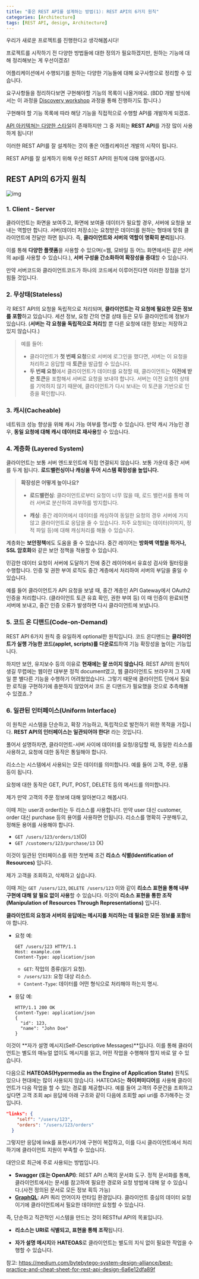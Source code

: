 ```yaml
---
title: "좋은 REST API를 설계하는 방법(1): REST API의 6가지 원칙"
categories: [Architecture]
tags: [REST API, design, Architecture]
---
```




우리가 새로운 프로젝트를 진행한다고 생각해봅시다!

프로젝트를 시작하기 전 다양한 방법들에 대한 정의가 필요하겠지만, 원하는 기능에 대해 정리해보는 게 우선이겠죠!

어플리케이션에서 수행되기를 원하는 다양한 기능들에 대해 요구사항으로 정리할 수 있습니다.

요구사항들을 정리하다보면 구현해야할 기능의 목록이 나올거에요. (BDD 개발 방식에서는 이 과정을 [Discovery workshop](https://cucumber.io/docs/bdd/discovery-workshop/) 과정을 통해 진행하기도 합니다.)

구현해야 할 기능 목록에 따라 해당 기능을 직접적으로 수행할 API를 개발하게 되겠죠.

[API 아키텍쳐는 다양한 스타일](https://papooo-dev.github.io/posts/API-%EC%95%84%ED%82%A4%ED%85%8D%EC%B3%90%EC%9D%98-6%EA%B0%80%EC%A7%80-%EB%8C%80%ED%91%9C-%EC%8A%A4%ED%83%80%EC%9D%BC-(REST,-Webhook,-WebSocket,-GraphQL/)/)이 존재하지만 그 중 저희는 **REST API**를 가장 많이 사용하게 됩니다!

이러한 REST API를 잘 설계하는 것이 좋은 어플리케이션 개발의 시작이 됩니다.

REST API를 잘 설계하기 위해 우선 REST API의 원칙에 대해 알아봅시다.



## REST API의 6가지 원칙

![img](uploads/2025-01-16-design_Good_REST_API/1lFGlOSW19H184tUt9DhvUg@2x.png)

### 1. Client - Server

클라이언트는 화면을 보여주고, 화면에 보여줄 데이터가 필요할 경우, 서버에 요청을 보내는 역할만 합니다. 서버(데이터 저장소)는 요청받은 데이터를 원하는 형태에 맞춰 클라이언트에 전달만 하면 됩니다. 즉, **클라이언트와 서버의 역할이 명확히 분리**됩니다. 

이를 통해 **다양한 플랫폼**을 사용할 수 있으며(=웹, 모바일 등 어느 화면에서든 같은 서버의 api를 사용할 수 있습니다.), **서버 구성을 간소화하여 확장성을 증대**할 수 있습니다.

만약 서버코드와 클라이언트코드가 하나의 코드에서 이루어진다면 이러한 장점을 얻기 힘들 것입니다.

### 2. 무상태(**Stateless**)

각 REST API의 요청을 독립적으로 처리되며, **클라이언트는 각 요청에 필요한 모든 정보를 포함**하고 있습니다. 세션 정보, 요청 간의 연결 상태 등은 모두 클라이언트에 정보가 있습니다. (**서버는 각 요청을 독립적으로 처리**할 뿐 다른 요청에 대한 정보는 저장하고 있지 않습니다.)

> 예를 들어:
>
> - 클라이언트가 **첫 번째 요청**으로 서버에 로그인을 했다면, 서버는 이 요청을 처리하고 응답할 때 **토큰**을 발급할 수 있습니다.
> - **두 번째 요청**에서 클라이언트가 데이터를 요청할 때, 클라이언트는 **이전에 받은 토큰**을 포함해서 서버로 요청을 보내야 합니다. 서버는 이전 요청의 상태를 기억하지 않기 때문에, 클라이언트가 다시 보내는 이 토큰을 기반으로 인증을 확인합니다.



### 3. 캐시(Cacheable)

네트워크 성능 향상을 위해 캐시 가능 여부를 명시할 수 있습니다. 만약 캐시 가능인 경우, **동일 요청에 대해 캐시 데이터로 재사용**할 수 있습니다.



### 4. 계층화 (**Layered System**)

클라이언트는 보통 서버 엔드포인트에 직접 연결되지 않습니다. 보통 가운데 중간 서버를 두게 됩니다. **로드밸런싱이나 캐싱을 두어 시스템 확장성을 높입니다.**  

> **확장성은 어떻게 높이나요?**
>
> - **로드밸런싱**: 클라이언트로부터 요청이 너무 많을 때, 로드 밸런서를 통해 여러 서버로 분산하여 과부하를 방지합니다.
>
> - **캐싱**: 중간 레이어에서 데이터를 캐싱하여 동일한 요청의 경우 서버에 가지 않고 클라이언트로 응답을 줄 수 있습니다. 자주 요청되는 데이터(이미지, 정적 파일 등)에 대해 캐싱처리를 해둘 수 있습니다.

계층화는 **보안정책**에도 도움을 줄 수 있습니다. 중간 레이어는 **방화벽 역할을 하거나, SSL 암호화**와 같은 보안 정책을 적용할 수 있습니다. 

민감한 데이터 요청이 서버에 도달하기 전에 중간 레이어에서 유효성 검사와 필터링을 수행합니다. 인증 및 권한 부여 로직도 중간 계층에서 처리하여 서버의 부담을 줄일 수 있습니다.

예를 들어 클라이언트가 API 요청을 보낼 때, 중간 계층인 API Gateway에서 OAuth2 인증을 처리합니다. (클라이언트 토큰 유효 확인, 권한 부여 등) 이 때 인증이 완료되면 서버에 보내고, 중간 인증 오류가 발생하면 다시 클라이언트에 보냅니다.



### 5. 코드 온 디맨드(Code-on-Demand)

REST API 6가지 원칙 중 유일하게 optional한 원칙입니다. 코드 온디맨드는 **클라이언트가 실행 가능한 코드(applet, scripts)를 다운로드**하여  기능 확장성을 높이는 기능입니다.

하지만 보안, 유지보수 등의 이유로 **현재에는 잘 쓰이지 않습니다**. REST API의 원칙이 생길 무렵에는 웹이란 대부분 정적 document였고, 웹 클라이언트도 브라우저 그 자체일 뿐 별다른 기능을 수행하기 어려웠었습니다. 그렇기 때문에 클라이언트 단에서 필요한 로직을 구현하기에 충분하지 않았어서 코드 온 디맨드가 필요했을 것으로 추측해볼 수 있겠죠..?



### 6. 일관된 인터페이스(Uniform Interface)

이 원칙은 시스템을 단순하고, 확장 가능하고, 독립적으로 발전하기 위한 목적을 가집니다. **REST API의 인터페이스는 일관되어야 한다!** 라는 것입니다.

풀어서 설명하자면, 클라이언트-서버 사이에 데이터를 요청/응답할 때, 동일한 리소스를 사용하고, 요청에 대한 동작은 통일해야 합니다.

리소스는 시스템에서 사용되는 모든 데이터를 의미합니다. 예를 들어 고객, 주문, 상품 등이 됩니다.

요청에 대한 동작은 GET, PUT, POST, DELETE 등의 메서드를 의미합니다.

제가 만약 고객의 주문 정보에 대해 알아본다고 해봅시다.

이떼 저는 user과 order라는 두 리소스를 사용합니다. 만약 user 대신 customer, order 대신 purchase 등의 용어를 사용하면 안됩니다. 리소스를 명확히 구분해두고, 정해둔 용어를 사용해야 합니다. 

- `GET /users/123/orders/13`(O)
- `GET /customers/123/purchase/13` (X)

이것이 일관된 인터페이스를 위한 첫번째 조건 **리소스 식별(Identification of Resources)** 입니다.

제가 고객을 조회하고, 삭제하고 싶습니다.

이때 저는 `GET /users/123`, `DELETE /users/123` 이와 같이 **리소스 표현을 통해 내부 구현에 대해 알 필요 없이 사용**할 수 있습니다. 이것이 **리소스 표현을 통한 조작(Manipulation of Resources Through Representations)** 입니다.

**클라이언트의 요청과 서버의 응답에는 메시지를 처리하는 데 필요한 모든 정보를 포함**해야 합니다. 

- 요청 예:

  ```
  GET /users/123 HTTP/1.1
  Host: example.com
  Content-Type: application/json
  ```

  - `GET`: 작업의 종류(읽기 요청).
  - `/users/123`: 요청 대상 리소스.
  - `Content-Type`: 데이터를 어떤 형식으로 처리해야 하는지 명시.

- 응답 예:

  ```
  HTTP/1.1 200 OK
  Content-Type: application/json
  {
    "id": 123,
    "name": "John Doe"
  }
  ```

이것이 **자가 설명 메시지(Self-Descriptive Messages)**입니다. 이를 통해 클라이언트는 별도의 매뉴얼 없이도 메시지를 읽고, 어떤 작업을 수행해야 할지 바로 알 수 있습니다.

다음으로 **HATEOAS(Hypermedia as the Engine of Application State)** 원칙도 있으나 현대에는 많이 사용되지 않습니다. HATEOAS는 **하이퍼미디어**를 사용해 클라이언트가 다음 작업을 할 수 있는 경로를 제공합니다. 예를 들어 고객의 주문건을 조회하고 싶다면 고객 조회 api 응답에 아래 구조와 같이 다음에 조회할 api uri를 추가해주는 것입니다.

```json
"links": {
    "self": "/users/123",
    "orders": "/users/123/orders"
  }
```

그렇지만 응답에 link를 표현시키기에 구현이 복잡하고, 이를 다시 클라이언트에서 처리하기에 클라이언트 지원이 부족할 수 있습니다.

대안으로 최근에 주로 사용되는 방법입니다.

- **Swagger (또는 OpenAPI)**: REST API 스펙의 문서화 도구. 정적 문서화를 통해, 클라이언트에서는 문서를 참고하여 필요한 경로와 요청 방법에 대해 알 수 있습니다.(사전 정의된 문서로 모든 정보 획득 가능)
- [**GraphQL**](https://papooo-dev.github.io/posts/API-%EC%95%84%ED%82%A4%ED%85%8D%EC%B3%90%EC%9D%98-6%EA%B0%80%EC%A7%80-%EB%8C%80%ED%91%9C-%EC%8A%A4%ED%83%80%EC%9D%BC-(REST,-Webhook,-WebSocket,-GraphQL/)/#graphql):  API 쿼리 언어이자 런타임 환경입니다. 클라이언트 중심의 데이터 요청이기에 클라이언트에서 필요한 데이터만 요청할 수 있습니다. 



즉, 단순하고 직관적인 시스템을 만드는 것이 RESTful API의 목표입니다.

- **리소스는 URI로 식별되고, 표현을 통해 조작**됩니다.

- **자가 설명 메시지**와 **HATEOAS**로 클라이언트는 별도의 지식 없이 필요한 작업을 수행할 수 있습니다.



참고: https://medium.com/bytebytego-system-design-alliance/best-practice-and-cheat-sheet-for-rest-api-design-6a6e12dfa89f

